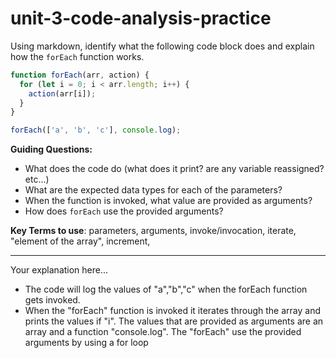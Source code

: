 # unit-3-code-analysis-practice

Using markdown, identify what the following code block does and explain how the `forEach` function works.

```js
function forEach(arr, action) {
  for (let i = 0; i < arr.length; i++) {
    action(arr[i]);
  }
}

forEach(['a', 'b', 'c'], console.log);
```

**Guiding Questions:**
* What does the code do (what does it print? are any variable reassigned? etc...)
* What are the expected data types for each of the parameters?
* When the function is invoked, what value are provided as arguments?
* How does `forEach` use the provided arguments?

**Key Terms to use**: parameters, arguments, invoke/invocation, iterate, "element of the array", increment,  

<hr>

Your explanation here...
* The code will log the values of "a","b","c" when the forEach function gets invoked.
* When the "forEach" function is invoked it iterates through the array and prints the values if "i". The values that 
are provided as arguments are an array and a function "console.log". The "forEach" use the provided arguments by using a for loop
